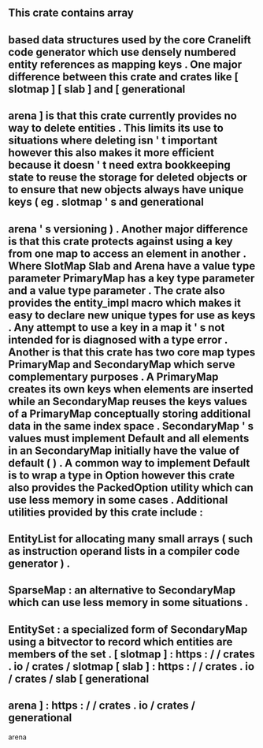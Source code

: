 This
crate
contains
array
-
based
data
structures
used
by
the
core
Cranelift
code
generator
which
use
densely
numbered
entity
references
as
mapping
keys
.
One
major
difference
between
this
crate
and
crates
like
[
slotmap
]
[
slab
]
and
[
generational
-
arena
]
is
that
this
crate
currently
provides
no
way
to
delete
entities
.
This
limits
its
use
to
situations
where
deleting
isn
'
t
important
however
this
also
makes
it
more
efficient
because
it
doesn
'
t
need
extra
bookkeeping
state
to
reuse
the
storage
for
deleted
objects
or
to
ensure
that
new
objects
always
have
unique
keys
(
eg
.
slotmap
'
s
and
generational
-
arena
'
s
versioning
)
.
Another
major
difference
is
that
this
crate
protects
against
using
a
key
from
one
map
to
access
an
element
in
another
.
Where
SlotMap
Slab
and
Arena
have
a
value
type
parameter
PrimaryMap
has
a
key
type
parameter
and
a
value
type
parameter
.
The
crate
also
provides
the
entity_impl
macro
which
makes
it
easy
to
declare
new
unique
types
for
use
as
keys
.
Any
attempt
to
use
a
key
in
a
map
it
'
s
not
intended
for
is
diagnosed
with
a
type
error
.
Another
is
that
this
crate
has
two
core
map
types
PrimaryMap
and
SecondaryMap
which
serve
complementary
purposes
.
A
PrimaryMap
creates
its
own
keys
when
elements
are
inserted
while
an
SecondaryMap
reuses
the
keys
values
of
a
PrimaryMap
conceptually
storing
additional
data
in
the
same
index
space
.
SecondaryMap
'
s
values
must
implement
Default
and
all
elements
in
an
SecondaryMap
initially
have
the
value
of
default
(
)
.
A
common
way
to
implement
Default
is
to
wrap
a
type
in
Option
however
this
crate
also
provides
the
PackedOption
utility
which
can
use
less
memory
in
some
cases
.
Additional
utilities
provided
by
this
crate
include
:
-
EntityList
for
allocating
many
small
arrays
(
such
as
instruction
operand
lists
in
a
compiler
code
generator
)
.
-
SparseMap
:
an
alternative
to
SecondaryMap
which
can
use
less
memory
in
some
situations
.
-
EntitySet
:
a
specialized
form
of
SecondaryMap
using
a
bitvector
to
record
which
entities
are
members
of
the
set
.
[
slotmap
]
:
https
:
/
/
crates
.
io
/
crates
/
slotmap
[
slab
]
:
https
:
/
/
crates
.
io
/
crates
/
slab
[
generational
-
arena
]
:
https
:
/
/
crates
.
io
/
crates
/
generational
-
arena
